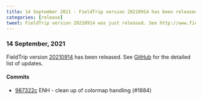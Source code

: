 ```yaml
---
title: 14 September 2021 - FieldTrip version 20210914 has been released
categories: [release]
tweet: FieldTrip version 20210914 was just released. See http://www.fieldtriptoolbox.org/#14-september-2021
---
```


### 14 September, 2021

FieldTrip version [20210914](http://github.com/fieldtrip/fieldtrip/releases/tag/20210914) has been released.
See [GitHub](https://github.com/fieldtrip/fieldtrip/compare/20210912...20210914) for the detailed list of updates.

#### Commits

- [987322c](http://github.com/fieldtrip/fieldtrip/commit/987322c) ENH - clean up of colormap handling (#1884)

